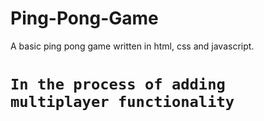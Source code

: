 # Ping-Pong-Game
 A basic ping pong game written in html, css and javascript.
# `In the process of adding multiplayer functionality`
